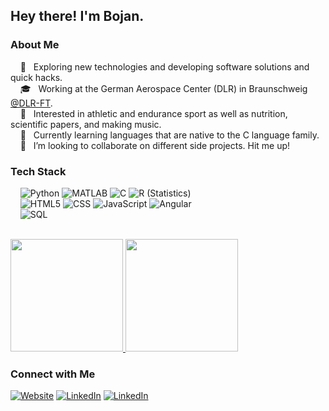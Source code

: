 <h2>Hey there! I'm Bojan.</h2>

<h3>About Me </h3>

&nbsp;&nbsp;&nbsp; 🤔 &nbsp; Exploring new technologies and developing software solutions and quick hacks.</br>
&nbsp;&nbsp;&nbsp; 🎓 &nbsp; Working at the German Aerospace Center (DLR) in Braunschweig <a href="https://github.com/DLR-FT">@DLR-FT</a>.</br>
&nbsp;&nbsp;&nbsp; 👀 &nbsp; Interested in athletic and endurance sport as well as nutrition, scientific papers, and making music.</br>
&nbsp;&nbsp;&nbsp; 🌱 &nbsp; Currently learning languages that are native to the C language family.</br>
&nbsp;&nbsp;&nbsp; 💞️ &nbsp; I’m looking to collaborate on different side projects. Hit me up!</br>

<h3>Tech Stack</h3>

&nbsp;&nbsp;&nbsp; 
  ![Python](https://img.shields.io/badge/-Python-333333?style=flat&logo=python)
  ![MATLAB](https://img.shields.io/badge/-MATLAB-333333?style=flat&logo=MATLAB)
  ![C](https://img.shields.io/badge/-C-333333?style=flat&logo=C&logoColor=00599C)
  ![R (Statistics)](https://img.shields.io/badge/-R-333333?style=flat&logo=R&logoColor=276DC3)</br>
&nbsp;&nbsp;&nbsp; 
  ![HTML5](https://img.shields.io/badge/-HTML5-333333?style=flat&logo=HTML5)
  ![CSS](https://img.shields.io/badge/-CSS-333333?style=flat&logo=CSS3&logoColor=1572B6)
  ![JavaScript](https://img.shields.io/badge/-JavaScript-333333?style=flat&logo=javascript)
  ![Angular](https://img.shields.io/badge/-Angular-333333?style=flat&logo=angular)</br>
&nbsp;&nbsp;&nbsp; 
  ![SQL](https://img.shields.io/badge/-SQL-333333?style=flat&logo=MySQL&logoColor=4479A1)</br>

</br>

<a href="https://github.com/Bojan-Lukic">
  <img height="180em" src="https://github-readme-stats.vercel.app/api?username=Bojan-Lukic&theme=buefy&show_icons=true" />
  <img height="180em" src="https://github-readme-stats-eight-theta.vercel.app/api/top-langs/?username=Bojan-Lukic&layout=compact&langs_count=8&theme=buefy"/>
</a>

<br/>

<h3>Connect with Me</h3>

<a href="https://www.bojanlukic.com/"><img alt="Website" src="https://img.shields.io/badge/Website-www.bojanlukic.com-blue?style=flat-square&logo=google-chrome&logoColor=white"></a>
<a href="https://www.linkedin.com/in/bojan-lukic-53b306275/"><img alt="LinkedIn" src="https://img.shields.io/badge/LinkedIn-Bojan%20Lukic-blue?style=flat-square"></a>
<a href="https://www.researchgate.net/profile/Bojan_Lukic2"><img alt="LinkedIn" src="https://img.shields.io/badge/ResearchGate-Bojan%20Lukic-blue?style=flat-square&logo=ResearchGate&logoColor=white"></a>
